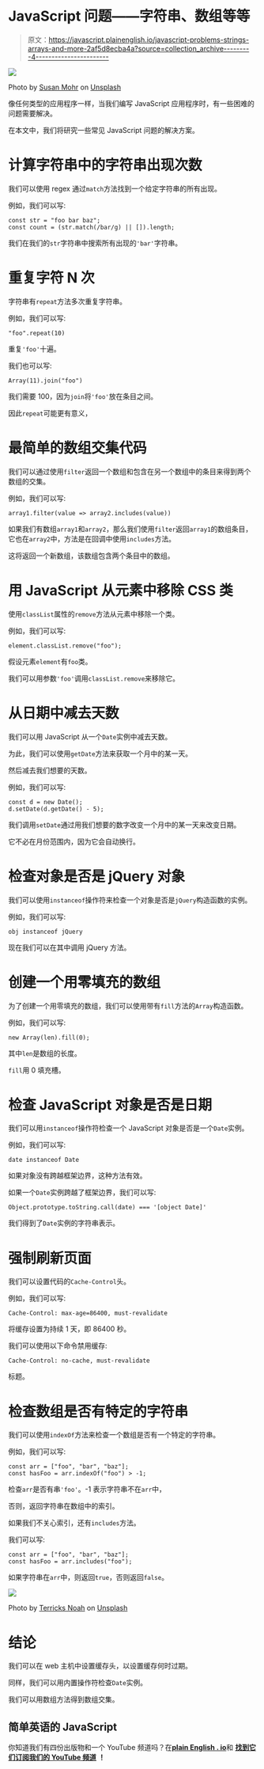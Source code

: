 # JavaScript 问题——字符串、数组等等

> 原文：<https://javascript.plainenglish.io/javascript-problems-strings-arrays-and-more-2af5d8ecba4a?source=collection_archive---------4----------------------->

![](img/1ae23975d655a67de7cbab7962ffd6c7.png)

Photo by [Susan Mohr](https://unsplash.com/@theinnervizion?utm_source=medium&utm_medium=referral) on [Unsplash](https://unsplash.com?utm_source=medium&utm_medium=referral)

像任何类型的应用程序一样，当我们编写 JavaScript 应用程序时，有一些困难的问题需要解决。

在本文中，我们将研究一些常见 JavaScript 问题的解决方案。

# 计算字符串中的字符串出现次数

我们可以使用 regex 通过`match`方法找到一个给定字符串的所有出现。

例如，我们可以写:

```
const str = "foo bar baz";
const count = (str.match(/bar/g) || []).length;
```

我们在我们的`str`字符串中搜索所有出现的`'bar'`字符串。

# 重复字符 N 次

字符串有`repeat`方法多次重复字符串。

例如，我们可以写:

```
"foo".repeat(10)
```

重复`'foo'`十遍。

我们也可以写:

```
Array(11).join("foo")
```

我们需要 100，因为`join`将`'foo'`放在条目之间。

因此`repeat`可能更有意义，

# 最简单的数组交集代码

我们可以通过使用`filter`返回一个数组和包含在另一个数组中的条目来得到两个数组的交集。

例如，我们可以写:

```
array1.filter(value => array2.includes(value))
```

如果我们有数组`array1`和`array2`，那么我们使用`filter`返回`array1`的数组条目，它也在`array2`中，方法是在回调中使用`includes`方法。

这将返回一个新数组，该数组包含两个条目中的数组。

# 用 JavaScript 从元素中移除 CSS 类

使用`classList`属性的`remove`方法从元素中移除一个类。

例如，我们可以写:

```
element.classList.remove("foo");
```

假设元素`element`有`foo`类。

我们可以用参数`'foo'`调用`classList.remove`来移除它。

# 从日期中减去天数

我们可以用 JavaScript 从一个`Date`实例中减去天数。

为此，我们可以使用`getDate`方法来获取一个月中的某一天。

然后减去我们想要的天数。

例如，我们可以写:

```
const d = new Date();
d.setDate(d.getDate() - 5);
```

我们调用`setDate`通过用我们想要的数字改变一个月中的某一天来改变日期。

它不必在月份范围内，因为它会自动换行。

# 检查对象是否是 jQuery 对象

我们可以使用`instanceof`操作符来检查一个对象是否是`jQuery`构造函数的实例。

例如，我们可以写:

```
obj instanceof jQuery
```

现在我们可以在其中调用 jQuery 方法。

# 创建一个用零填充的数组

为了创建一个用零填充的数组，我们可以使用带有`fill`方法的`Array`构造函数。

例如，我们可以写:

```
new Array(len).fill(0);
```

其中`len`是数组的长度。

`fill`用 0 填充槽。

# 检查 JavaScript 对象是否是日期

我们可以用`instanceof`操作符检查一个 JavaScript 对象是否是一个`Date`实例。

例如，我们可以写:

```
date instanceof Date
```

如果对象没有跨越框架边界，这种方法有效。

如果一个`Date`实例跨越了框架边界，我们可以写:

```
Object.prototype.toString.call(date) === '[object Date]'
```

我们得到了`Date`实例的字符串表示。

# 强制刷新页面

我们可以设置代码的`Cache-Control`头。

例如，我们可以写:

```
Cache-Control: max-age=86400, must-revalidate
```

将缓存设置为持续 1 天，即 86400 秒。

我们可以使用以下命令禁用缓存:

```
Cache-Control: no-cache, must-revalidate
```

标题。

# 检查数组是否有特定的字符串

我们可以使用`indexOf`方法来检查一个数组是否有一个特定的字符串。

例如，我们可以写:

```
const arr = ["foo", "bar", "baz"];
const hasFoo = arr.indexOf("foo") > -1;
```

检查`arr`是否有串`'foo'`。-1 表示字符串不在`arr`中，

否则，返回字符串在数组中的索引。

如果我们不关心索引，还有`includes`方法。

我们可以写:

```
const arr = ["foo", "bar", "baz"];
const hasFoo = arr.includes("foo");
```

如果字符串在`arr`中，则返回`true`，否则返回`false`。

![](img/6b3a39b7faf8db7004aa47864fe485b7.png)

Photo by [Terricks Noah](https://unsplash.com/@major001?utm_source=medium&utm_medium=referral) on [Unsplash](https://unsplash.com?utm_source=medium&utm_medium=referral)

# 结论

我们可以在 web 主机中设置缓存头，以设置缓存何时过期。

同样，我们可以用内置操作符检查`Date`实例。

我们可以用数组方法得到数组交集。

## 简单英语的 JavaScript

你知道我们有四份出版物和一个 YouTube 频道吗？在[**plain English . io**](https://plainenglish.io/)和 [**找到它们订阅我们的 YouTube 频道**](https://www.youtube.com/channel/UCtipWUghju290NWcn8jhyAw) **！**